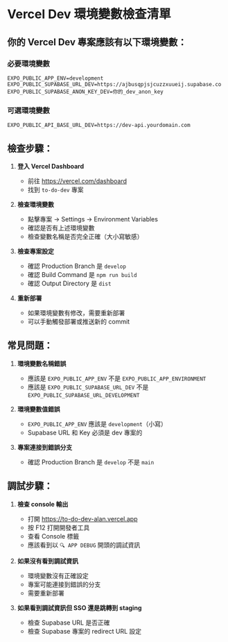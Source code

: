 # Vercel Dev 環境變數檢查清單

## 你的 Vercel Dev 專案應該有以下環境變數：

### 必要環境變數

```
EXPO_PUBLIC_APP_ENV=development
EXPO_PUBLIC_SUPABASE_URL_DEV=https://ajbusqpjsjcuzzxuueij.supabase.co
EXPO_PUBLIC_SUPABASE_ANON_KEY_DEV=你的_dev_anon_key
```

### 可選環境變數

```
EXPO_PUBLIC_API_BASE_URL_DEV=https://dev-api.yourdomain.com
```

## 檢查步驟：

1. **登入 Vercel Dashboard**

   - 前往 https://vercel.com/dashboard
   - 找到 `to-do-dev` 專案

2. **檢查環境變數**

   - 點擊專案 → Settings → Environment Variables
   - 確認是否有上述環境變數
   - 檢查變數名稱是否完全正確（大小寫敏感）

3. **檢查專案設定**

   - 確認 Production Branch 是 `develop`
   - 確認 Build Command 是 `npm run build`
   - 確認 Output Directory 是 `dist`

4. **重新部署**
   - 如果環境變數有修改，需要重新部署
   - 可以手動觸發部署或推送新的 commit

## 常見問題：

1. **環境變數名稱錯誤**

   - 應該是 `EXPO_PUBLIC_APP_ENV` 不是 `EXPO_PUBLIC_APP_ENVIRONMENT`
   - 應該是 `EXPO_PUBLIC_SUPABASE_URL_DEV` 不是 `EXPO_PUBLIC_SUPABASE_URL_DEVELOPMENT`

2. **環境變數值錯誤**

   - `EXPO_PUBLIC_APP_ENV` 應該是 `development`（小寫）
   - Supabase URL 和 Key 必須是 dev 專案的

3. **專案連接到錯誤分支**
   - 確認 Production Branch 是 `develop` 不是 `main`

## 調試步驟：

1. **檢查 console 輸出**

   - 打開 https://to-do-dev-alan.vercel.app
   - 按 F12 打開開發者工具
   - 查看 Console 標籤
   - 應該看到以 `🔍 APP DEBUG` 開頭的調試資訊

2. **如果沒有看到調試資訊**

   - 環境變數沒有正確設定
   - 專案可能連接到錯誤的分支
   - 需要重新部署

3. **如果看到調試資訊但 SSO 還是跳轉到 staging**
   - 檢查 Supabase URL 是否正確
   - 檢查 Supabase 專案的 redirect URL 設定
